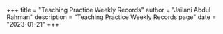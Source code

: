 +++
title = "Teaching Practice Weekly Records"
author = "Jailani Abdul Rahman"
description = "Teaching Practice Weekly Records page"
date = "2023-01-21"
+++